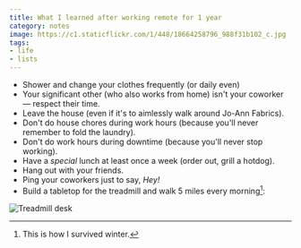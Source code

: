 ```yaml
---
title: What I learned after working remote for 1 year
category: notes
image: https://c1.staticflickr.com/1/448/18664258796_988f31b102_c.jpg
tags:
- life
- lists
---
```


* Shower and change your clothes frequently (or daily even)
* Your significant other (who also works from home) isn't your coworker &mdash; respect their time.
* Leave the house (even if it's to aimlessly walk around Jo-Ann Fabrics).
* Don't do house chores during work hours (because you'll never remember to fold the laundry).
* Don't do work hours during downtime (because you'll never stop working).
* Have a *special* lunch at least once a week (order out, grill a hotdog).
* Hang out with your friends.
* Ping your coworkers just to say, *Hey!*
* Build a tabletop for the treadmill and walk 5 miles every morning[^1]:

<div class="photos">
<img src="https://c1.staticflickr.com/1/497/18504173480_fbb625a911_b.jpg" alt="Treadmill desk">
</div>

[^1]: This is how I survived winter.
